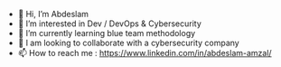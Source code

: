 - 👋 Hi, I’m Abdeslam
- 👀 I’m interested in Dev / DevOps & Cybersecurity
- 🌱 I’m currently learning blue team methodology
- 💞️ I am looking to collaborate with a cybersecurity company
- 📫 How to reach me :
    https://www.linkedin.com/in/abdeslam-amzal/

<!---
abdelamzal/abdelamzal is a ✨ special ✨ repository because its `README.md` (this file) appears on your GitHub profile.
You can click the Preview link to take a look at your changes.
--->
